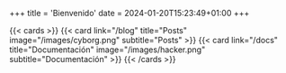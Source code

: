 +++
title = 'Bienvenido'
date = 2024-01-20T15:23:49+01:00
+++

{{< cards >}}
  {{< card link="/blog" title="Posts" image="/images/cyborg.png" subtitle="Posts" >}}
  {{< card link="/docs" title="Documentación" image="/images/hacker.png" subtitle="Documentación" >}}
{{< /cards >}}